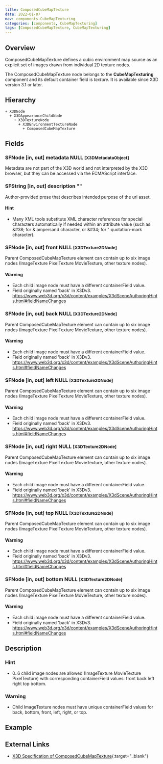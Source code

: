 ```yaml
---
title: ComposedCubeMapTexture
date: 2022-01-07
nav: components-CubeMapTexturing
categories: [components, CubeMapTexturing]
tags: [ComposedCubeMapTexture, CubeMapTexturing]
---
```

<style>
.post h3 {
  word-spacing: 0.2em;
}
</style>

## Overview

ComposedCubeMapTexture defines a cubic environment map source as an explicit set of images drawn from individual 2D texture nodes.

The ComposedCubeMapTexture node belongs to the **CubeMapTexturing** component and its default container field is *texture.* It is available since X3D version 3.1 or later.

## Hierarchy

```
+ X3DNode
  + X3DAppearanceChildNode
    + X3DTextureNode
      + X3DEnvironmentTextureNode
        + ComposedCubeMapTexture
```

## Fields

### SFNode [in, out] **metadata** NULL <small>[X3DMetadataObject]</small>

Metadata are not part of the X3D world and not interpreted by the X3D browser, but they can be accessed via the ECMAScript interface.

### SFString [in, out] **description** ""

Author-provided prose that describes intended purpose of the url asset.

#### Hint

- Many XML tools substitute XML character references for special characters automatically if needed within an attribute value (such as &amp;#38; for & ampersand character, or &amp;#34; for " quotation-mark character).

### SFNode [in, out] **front** NULL <small>[X3DTexture2DNode]</small>

Parent ComposedCubeMapTexture element can contain up to six image nodes (ImageTexture PixelTexture MovieTexture, other texture nodes).

#### Warning

- Each child image node must have a different containerField value.
- Field originally named 'back' in X3Dv3. https://www.web3d.org/x3d/content/examples/X3dSceneAuthoringHints.html#fieldNameChanges

### SFNode [in, out] **back** NULL <small>[X3DTexture2DNode]</small>

Parent ComposedCubeMapTexture element can contain up to six image nodes (ImageTexture PixelTexture MovieTexture, other texture nodes).

#### Warning

- Each child image node must have a different containerField value.
- Field originally named 'back' in X3Dv3. https://www.web3d.org/x3d/content/examples/X3dSceneAuthoringHints.html#fieldNameChanges

### SFNode [in, out] **left** NULL <small>[X3DTexture2DNode]</small>

Parent ComposedCubeMapTexture element can contain up to six image nodes (ImageTexture PixelTexture MovieTexture, other texture nodes).

#### Warning

- Each child image node must have a different containerField value.
- Field originally named 'back' in X3Dv3. https://www.web3d.org/x3d/content/examples/X3dSceneAuthoringHints.html#fieldNameChanges

### SFNode [in, out] **right** NULL <small>[X3DTexture2DNode]</small>

Parent ComposedCubeMapTexture element can contain up to six image nodes (ImageTexture PixelTexture MovieTexture, other texture nodes).

#### Warning

- Each child image node must have a different containerField value.
- Field originally named 'back' in X3Dv3. https://www.web3d.org/x3d/content/examples/X3dSceneAuthoringHints.html#fieldNameChanges

### SFNode [in, out] **top** NULL <small>[X3DTexture2DNode]</small>

Parent ComposedCubeMapTexture element can contain up to six image nodes (ImageTexture PixelTexture MovieTexture, other texture nodes).

#### Warning

- Each child image node must have a different containerField value.
- Field originally named 'back' in X3Dv3. https://www.web3d.org/x3d/content/examples/X3dSceneAuthoringHints.html#fieldNameChanges

### SFNode [in, out] **bottom** NULL <small>[X3DTexture2DNode]</small>

Parent ComposedCubeMapTexture element can contain up to six image nodes (ImageTexture PixelTexture MovieTexture, other texture nodes).

#### Warning

- Each child image node must have a different containerField value.
- Field originally named 'back' in X3Dv3. https://www.web3d.org/x3d/content/examples/X3dSceneAuthoringHints.html#fieldNameChanges

## Description

### Hint

- 0..6 child image nodes are allowed (ImageTexture MovieTexture PixelTexture) with corresponding containerField values: front back left right top bottom.

### Warning

- Child ImageTexture nodes must have unique containerField values for back, bottom, front, left, right, or top.

## Example

<x3d-canvas src="https://create3000.github.io/media/examples/CubeMapTexturing/ComposedCubeMapTexture/ComposedCubeMapTexture.x3d"></x3d-canvas>

## External Links

- [X3D Specification of ComposedCubeMapTexture](https://www.web3d.org/documents/specifications/19775-1/V4.0/Part01/components/environmentalTexturing.html#ComposedCubeMapTexture){:target="_blank"}
